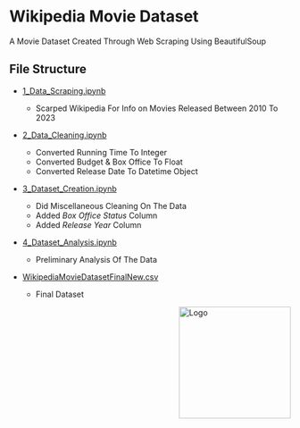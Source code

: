 # Wikipedia Movie Dataset

A Movie Dataset Created Through Web Scraping Using BeautifulSoup

## File Structure

* [1_Data_Scraping.ipynb](https://github.com/tasinms/Wikipedia-Movie-Dataset/blob/master/1_Data_Scraping.ipynb)
  * Scarped Wikipedia For Info on Movies Released Between 2010 To 2023

* [2_Data_Cleaning.ipynb](https://github.com/tasinms/Wikipedia-Movie-Dataset/blob/master/2_Data_Cleaning.ipynb)
  * Converted Running Time To Integer
  * Converted Budget & Box Office To Float
  * Converted Release Date To Datetime Object

* [3_Dataset_Creation.ipynb](https://github.com/tasinms/Wikipedia-Movie-Dataset/blob/master/3_Dataset_Creation.ipynb)
  * Did Miscellaneous Cleaning On The Data
  * Added *Box Office Status* Column
  * Added *Release Year* Column

* [4_Dataset_Analysis.ipynb](https://github.com/tasinms/Wikipedia-Movie-Dataset/blob/master/4_Dataset_Analysis.ipynb)
  * Preliminary Analysis Of The Data

* [WikipediaMovieDatasetFinalNew.csv](https://github.com/tasinms/Wikipedia-Movie-Dataset/blob/master/WikipediaMovieDatasetFinalNew.csv)
  * Final Dataset

<img align="right" src="https://i.imgur.com/vFb1T8l.png" alt="Logo" style="width:200px;">